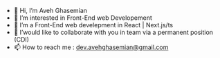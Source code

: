 - 👋 Hi, I’m Aveh Ghasemian
- 👀 I’m interested in Front-End web Developement 
- 🌱 I’m a Front-End web develepment in React | Next.js/ts
- 💞️ I’would like to collaborate with you in team via a permanent position (CDI)
- 📫 How to reach me : dev.avehghasemian@gmail.com

<!---
Av-code80/Av-code80 is a ✨ special ✨ repository because its `README.md` (this file) appears on your GitHub profile.
You can click the Preview link to take a look at your changes.
--->
